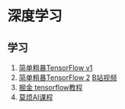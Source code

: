 # 深度学习

## 学习
1. [简单粗暴TensorFlow v1](https://v1.tf.wiki/zh/preface.html)
2. [简单粗暴TensorFlow 2](https://tf.wiki/zh_hans/preface.html) [B站视频](https://www.bilibili.com/video/av89601743/?p=2&spm_id_from=pageDriver)
3. [掘金 tensorflow教程](https://tensorflow.juejin.im/get_started/)
4. [莫烦AI课程](https://mofanpy.com/)